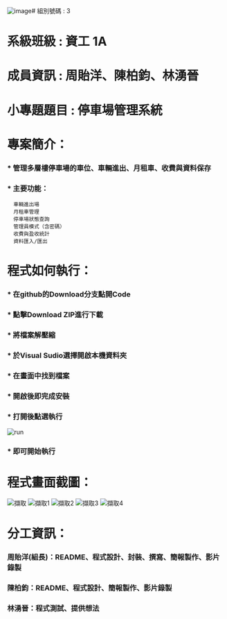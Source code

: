 ![image](https://github.com/user-attachments/assets/e15eb4d4-2158-4053-a2a8-e93763a73c7a)# 組別號碼 : 3
# 系級班級 : 資工 1A
# 成員資訊 : 周貽洋、陳柏鈞、林湧晉
# 小專題題目 : 停車場管理系統

# 專案簡介：
### * 管理多層樓停車場的車位、車輛進出、月租車、收費與資料保存

### * 主要功能：
      車輛進出場
      月租車管理
      停車場狀態查詢
      管理員模式（含密碼）
      收費與盈收統計
      資料匯入/匯出


# 程式如何執行：
### * 在github的Download分支點開Code
### * 點擊Download ZIP進行下載
### * 將檔案解壓縮
### * 於Visual Sudio選擇開啟本機資料夾
### * 在畫面中找到檔案
### * 開啟後即完成安裝
### * 打開後點選執行
![run](https://github.com/user-attachments/assets/04abe41d-0a1a-4161-affc-be9763cf4352)
### * 即可開始執行
# 程式畫面截圖：
![擷取](https://github.com/user-attachments/assets/9f3d64f1-6484-4b3b-aca5-5d7478d3016e)
![擷取1](https://github.com/user-attachments/assets/b0518feb-1327-4941-937b-045267cba48f)
![擷取2](https://github.com/user-attachments/assets/e26219e6-9856-4d0f-8231-cd094203d612)
![擷取3](https://github.com/user-attachments/assets/31518583-1a3c-40df-b2be-0261394d8c0f)
![擷取4](https://github.com/user-attachments/assets/0d1fd519-3da8-4381-9c7b-fc244bb4e3b0)
# 分工資訊：
### 周貽洋(組長)：README、程式設計、封裝、撰寫、簡報製作、影片錄製
### 陳柏鈞：README、程式設計、簡報製作、影片錄製
### 林湧晉：程式測試、提供想法
